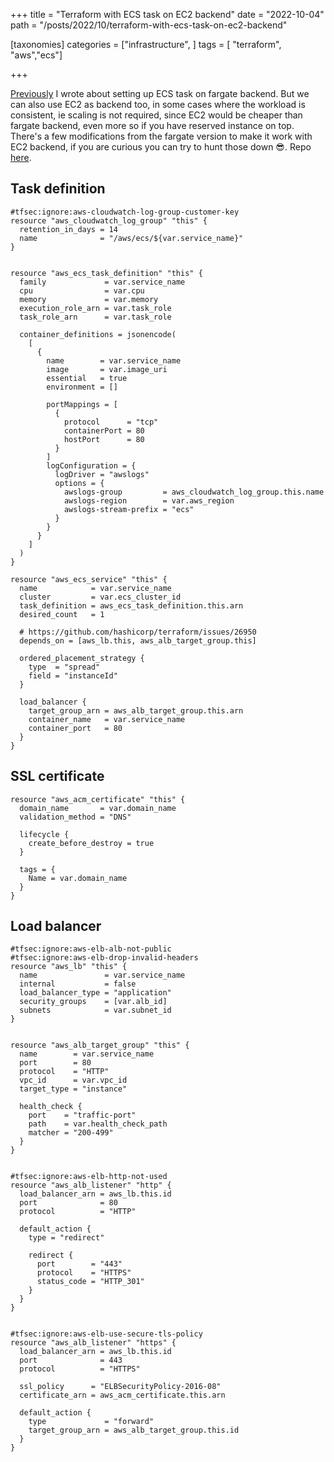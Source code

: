 +++
title = "Terraform with ECS task on EC2 backend"
date = "2022-10-04"
path = "/posts/2022/10/terraform-with-ecs-task-on-ec2-backend"

[taxonomies]
categories = ["infrastructure", ]
tags = [ "terraform", "aws","ecs"]

+++

[Previously](posts/2022/08/minimal-ecs-task-with-fargate-backend) I wrote about setting up ECS task on fargate backend. But we can also use EC2 as backend too, in some cases where the workload is consistent, ie scaling is not required, since EC2 would be cheaper than fargate backend, even more so if you have reserved instance on top. There's a few modifications from the fargate version to make it work with EC2 backend, if you are curious you can try to hunt those down 😎. Repo [here](https://github.com/devbaygroup/terraform-aws-ecs-ec2-example).

## Task definition

```hcl
#tfsec:ignore:aws-cloudwatch-log-group-customer-key
resource "aws_cloudwatch_log_group" "this" {
  retention_in_days = 14
  name              = "/aws/ecs/${var.service_name}"
}


resource "aws_ecs_task_definition" "this" {
  family             = var.service_name
  cpu                = var.cpu
  memory             = var.memory
  execution_role_arn = var.task_role
  task_role_arn      = var.task_role

  container_definitions = jsonencode(
    [
      {
        name        = var.service_name
        image       = var.image_uri
        essential   = true
        environment = []

        portMappings = [
          {
            protocol      = "tcp"
            containerPort = 80
            hostPort      = 80
          }
        ]
        logConfiguration = {
          logDriver = "awslogs"
          options = {
            awslogs-group         = aws_cloudwatch_log_group.this.name
            awslogs-region        = var.aws_region
            awslogs-stream-prefix = "ecs"
          }
        }
      }
    ]
  )
}

resource "aws_ecs_service" "this" {
  name            = var.service_name
  cluster         = var.ecs_cluster_id
  task_definition = aws_ecs_task_definition.this.arn
  desired_count   = 1

  # https://github.com/hashicorp/terraform/issues/26950
  depends_on = [aws_lb.this, aws_alb_target_group.this]

  ordered_placement_strategy {
    type  = "spread"
    field = "instanceId"
  }

  load_balancer {
    target_group_arn = aws_alb_target_group.this.arn
    container_name   = var.service_name
    container_port   = 80
  }
}
```

## SSL certificate

```hcl
resource "aws_acm_certificate" "this" {
  domain_name       = var.domain_name
  validation_method = "DNS"

  lifecycle {
    create_before_destroy = true
  }

  tags = {
    Name = var.domain_name
  }
}
```

## Load balancer

```hcl
#tfsec:ignore:aws-elb-alb-not-public
#tfsec:ignore:aws-elb-drop-invalid-headers
resource "aws_lb" "this" {
  name               = var.service_name
  internal           = false
  load_balancer_type = "application"
  security_groups    = [var.alb_id]
  subnets            = var.subnet_id
}


resource "aws_alb_target_group" "this" {
  name        = var.service_name
  port        = 80
  protocol    = "HTTP"
  vpc_id      = var.vpc_id
  target_type = "instance"

  health_check {
    port    = "traffic-port"
    path    = var.health_check_path
    matcher = "200-499"
  }
}


#tfsec:ignore:aws-elb-http-not-used
resource "aws_alb_listener" "http" {
  load_balancer_arn = aws_lb.this.id
  port              = 80
  protocol          = "HTTP"

  default_action {
    type = "redirect"

    redirect {
      port        = "443"
      protocol    = "HTTPS"
      status_code = "HTTP_301"
    }
  }
}


#tfsec:ignore:aws-elb-use-secure-tls-policy
resource "aws_alb_listener" "https" {
  load_balancer_arn = aws_lb.this.id
  port              = 443
  protocol          = "HTTPS"

  ssl_policy      = "ELBSecurityPolicy-2016-08"
  certificate_arn = aws_acm_certificate.this.arn

  default_action {
    type             = "forward"
    target_group_arn = aws_alb_target_group.this.id
  }
}
```
